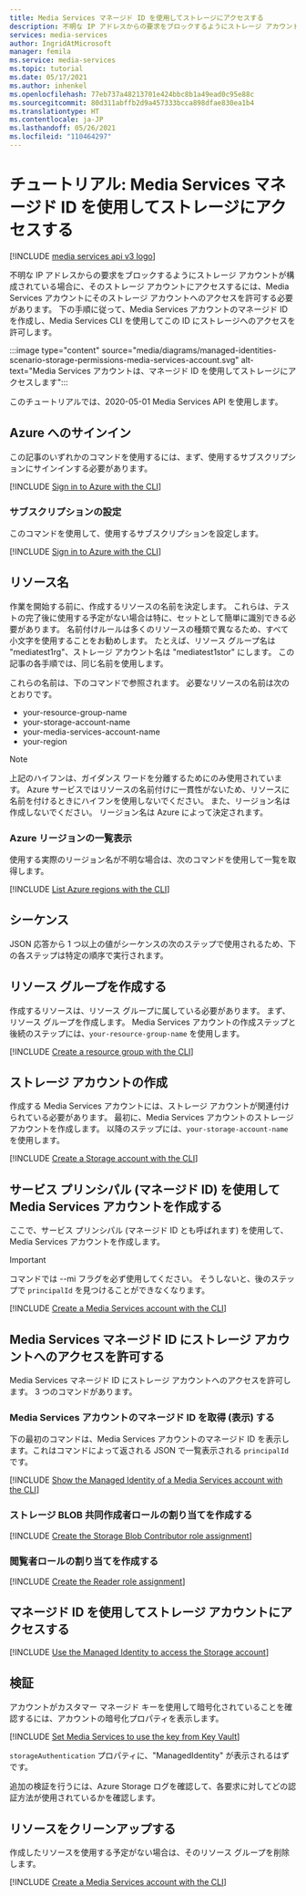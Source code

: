 ```yaml
---
title: Media Services マネージド ID を使用してストレージにアクセスする
description: 不明な IP アドレスからの要求をブロックするようにストレージ アカウントが構成されている場合に、そのストレージ アカウントにアクセスするには、Media Services アカウントにそのストレージ アカウントへのアクセスを許可する必要があります。 下の手順に従って、Media Services アカウントのマネージド ID を作成し、Media Services CLI を使用してこの ID にストレージへのアクセスを許可します。
services: media-services
author: IngridAtMicrosoft
manager: femila
ms.service: media-services
ms.topic: tutorial
ms.date: 05/17/2021
ms.author: inhenkel
ms.openlocfilehash: 77eb737a48213701e424bbc8b1a49ead0c95e88c
ms.sourcegitcommit: 80d311abffb2d9a457333bcca898dfae830ea1b4
ms.translationtype: HT
ms.contentlocale: ja-JP
ms.lasthandoff: 05/26/2021
ms.locfileid: "110464297"
---
```

# <a name="tutorial-access-storage-with-a-media-services-managed-identity"></a>チュートリアル: Media Services マネージド ID を使用してストレージにアクセスする

[!INCLUDE [media services api v3 logo](./includes/v3-hr.md)]

不明な IP アドレスからの要求をブロックするようにストレージ アカウントが構成されている場合に、そのストレージ アカウントにアクセスするには、Media Services アカウントにそのストレージ アカウントへのアクセスを許可する必要があります。 下の手順に従って、Media Services アカウントのマネージド ID を作成し、Media Services CLI を使用してこの ID にストレージへのアクセスを許可します。

:::image type="content" source="media/diagrams/managed-identities-scenario-storage-permissions-media-services-account.svg" alt-text="Media Services アカウントは、マネージド ID を使用してストレージにアクセスします":::

このチュートリアルでは、2020-05-01 Media Services API を使用します。

## <a name="sign-in-to-azure"></a>Azure へのサインイン

この記事のいずれかのコマンドを使用するには、まず、使用するサブスクリプションにサインインする必要があります。

 [!INCLUDE [Sign in to Azure with the CLI](./includes/task-sign-in-azure-cli.md)]

### <a name="set-subscription"></a>サブスクリプションの設定

このコマンドを使用して、使用するサブスクリプションを設定します。

[!INCLUDE [Sign in to Azure with the CLI](./includes/task-set-azure-subscription-cli.md)]

## <a name="resource-names"></a>リソース名

作業を開始する前に、作成するリソースの名前を決定します。  これらは、テストの完了後に使用する予定がない場合は特に、セットとして簡単に識別できる必要があります。 名前付けルールは多くのリソースの種類で異なるため、すべて小文字を使用することをお勧めします。 たとえば、リソース グループ名は "mediatest1rg"、ストレージ アカウント名は "mediatest1stor" にします。 この記事の各手順では、同じ名前を使用します。

これらの名前は、下のコマンドで参照されます。  必要なリソースの名前は次のとおりです。

- your-resource-group-name
- your-storage-account-name
- your-media-services-account-name
- your-region

> [!NOTE]
> 上記のハイフンは、ガイダンス ワードを分離するためにのみ使用されています。 Azure サービスではリソースの名前付けに一貫性がないため、リソースに名前を付けるときにハイフンを使用しないでください。
> また、リージョン名は作成しないでください。  リージョン名は Azure によって決定されます。

### <a name="list-azure-regions"></a>Azure リージョンの一覧表示

使用する実際のリージョン名が不明な場合は、次のコマンドを使用して一覧を取得します。

[!INCLUDE [List Azure regions with the CLI](./includes/task-list-azure-regions-cli.md)]

## <a name="sequence"></a>シーケンス

JSON 応答から 1 つ以上の値がシーケンスの次のステップで使用されるため、下の各ステップは特定の順序で実行されます。

## <a name="create-a-resource-group"></a>リソース グループを作成する

作成するリソースは、リソース グループに属している必要があります。 まず、リソース グループを作成します。 Media Services アカウントの作成ステップと後続のステップには、`your-resource-group-name` を使用します。

[!INCLUDE [Create a resource group with the CLI](./includes/task-create-resource-group-cli.md)]

## <a name="create-a-storage-account"></a>ストレージ アカウントの作成

作成する Media Services アカウントには、ストレージ アカウントが関連付けられている必要があります。 最初に、Media Services アカウントのストレージ アカウントを作成します。 以降のステップには、`your-storage-account-name` を使用します。

[!INCLUDE [Create a Storage account with the CLI](./includes/task-create-storage-account-cli.md)]

## <a name="create-a-media-services-account-with-a-service-principal-managed-identity"></a>サービス プリンシパル (マネージド ID) を使用して Media Services アカウントを作成する

ここで、サービス プリンシパル (マネージド ID とも呼ばれます) を使用して、Media Services アカウントを作成します。

> [!IMPORTANT]
> コマンドでは --mi フラグを必ず使用してください。  そうしないと、後のステップで `principalId` を見つけることができなくなります。

[!INCLUDE [Create a Media Services account with the CLI](./includes/task-create-media-services-account-managed-identity-cli.md)]

## <a name="grant-the-media-services-managed-identity-access-to-the-storage-account"></a>Media Services マネージド ID にストレージ アカウントへのアクセスを許可する

Media Services マネージド ID にストレージ アカウントへのアクセスを許可します。 3 つのコマンドがあります。

### <a name="get-show-the-managed-identity-of-the-media-services-account"></a>Media Services アカウントのマネージド ID を取得 (表示) する

下の最初のコマンドは、Media Services アカウントのマネージド ID を表示します。これはコマンドによって返される JSON で一覧表示される `principalId` です。

[!INCLUDE [Show the Managed Identity of a Media Services account with the CLI](./includes/task-show-account-managed-identity-cli.md)]

### <a name="create-the-storage-blob-contributor-role-assignment"></a>ストレージ BLOB 共同作成者ロールの割り当てを作成する

[!INCLUDE [Create the Storage Blob Contributor role assignment](./includes/task-create-storage-blob-contributor-role-cli.md)]

### <a name="create-the-reader-role-assignment"></a>閲覧者ロールの割り当てを作成する

[!INCLUDE [Create the Reader role assignment](./includes/task-create-reader-role-cli.md)]

## <a name="use-the-managed-identity-to-access-the-storage-account"></a>マネージド ID を使用してストレージ アカウントにアクセスする

[!INCLUDE [Use the Managed Identity to access the Storage account](./includes/task-set-storage-managed-identity-cli.md)]

## <a name="validation"></a>検証

アカウントがカスタマー マネージド キーを使用して暗号化されていることを確認するには、アカウントの暗号化プロパティを表示します。

[!INCLUDE [Set Media Services to use the key from Key Vault](./includes/task-show-account-managed-identity-cli.md)]

`storageAuthentication` プロパティに、"ManagedIdentity" が表示されるはずです。

追加の検証を行うには、Azure Storage ログを確認して、各要求に対してどの認証方法が使用されているかを確認します。

## <a name="clean-up-resources"></a>リソースをクリーンアップする

作成したリソースを使用する予定がない場合は、そのリソース グループを削除します。

[!INCLUDE [Create a Media Services account with the CLI](./includes/clean-up-resources-cli.md)]
